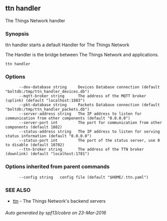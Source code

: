## ttn handler

The Things Network handler

### Synopsis


ttn handler starts a default Handler for The Things Network

The Handler is the bridge between The Things Network and applications.


```
ttn handler
```

### Options

```
      --dev-database string     Devices Database connection (default "boltdb:/tmp/ttn_handler_devices.db")
      --mqtt-broker string      The address of the MQTT broker (uplink) (default "localhost:1883")
      --pkt-database string     Packets Database connection (default "boltdb:/tmp/ttn_handler_packets.db")
      --server-address string   The IP address to listen for communication from other components (default "0.0.0.0")
      --server-port int         The port for communication from other components (default 1882)
      --status-address string   The IP address to listen for serving status information (default "0.0.0.0")
      --status-port int         The port of the status server, use 0 to disable (default 10702)
      --ttn-broker string       The address of the TTN broker (downlink) (default "localhost:1781")
```

### Options inherited from parent commands

```
      --config string   config file (default "$HOME/.ttn.yaml")
```

### SEE ALSO
* [ttn](ttn)	 - The Things Network's backend servers

###### Auto generated by spf13/cobra on 23-Mar-2016
